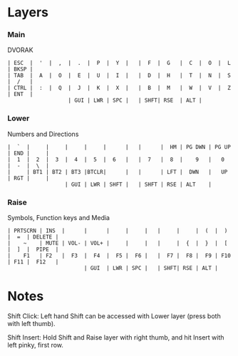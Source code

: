 # Layers
### Main
DVORAK
```
| ESC  |  '  |  ,  |  .  |  P  |  Y  |   |  F  |  G   |  C  |  O  |  L  | BKSP |
| TAB  |  A  |  O  |  E  |  U  |  I  |   |  D  |  H   |  T  |  N  |  S  |  /   |
| CTRL |  :  |  Q  |  J  |  K  |  X  |   |  B  |  M   |  W  |  V  |  Z  | ENT  |
                   | GUI | LWR | SPC |   | SHFT| RSE  | ALT |
```

### Lower
Numbers and Directions
```
|  `  |     |     |     |     |      |   |      |  HM | PG DWN | PG UP | END |     |
|  1  |  2  |  3  |  4  |  5  |  6   |   |  7   |  8  |    9   |   0   |  -  |  \  |
|     | BT1 | BT2 | BT3 |BTCLR|      |   |      | LFT |  DWN   |   UP  | RGT |     |
                  | GUI | LWR | SHFT |   | SHFT | RSE | ALT    |
```

### Raise
Symbols, Function keys and Media
```
| PRTSCRN | INS  |      |      |     |     |   |     |     |  (  |  )  |  =  | DELETE |
|    ~    | MUTE | VOL- | VOL+ |     |     |   |     |  {  |  }  |  [  |  ]  |  PIPE  |
|    F1   | F2   |  F3  |  F4  |  F5 |  F6 |   |  F7 |  F8 |  F9 | F10 | F11 |  F12   |
                        | GUI  | LWR | SPC |   | SHFT| RSE | ALT |
```

# Notes

Shift Click: Left hand Shift can be accessed with Lower layer (press both with left thumb).

Shift Insert: Hold Shift and Raise layer with right thumb, and hit Insert with left pinky, first row.
